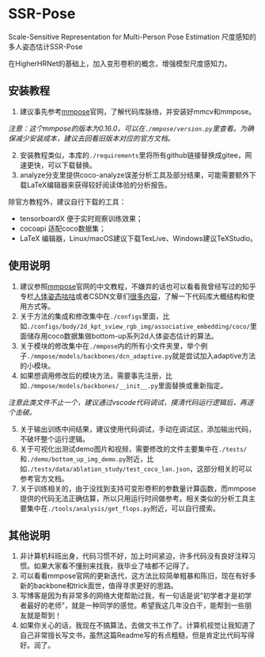 # SSR-Pose

Scale-Sensitive Representation for Multi-Person Pose Estimation
尺度感知的多人姿态估计SSR-Pose

在HigherHRNet的基础上，加入变形卷积的概念，增强模型尺度感知力。


## 安装教程

1.  建议事先参考[mmpose](https://github.com/open-mmlab/mmpose)官网，了解代码库脉络，并安装好mmcv和mmpose。

*注意：这个mmpose的版本为0.16.0，可以在`./mmpose/version.py`里查看。为确保减少安装成本，建议去回看旧版本对应的官方文档。*

2.  安装教程类似，本库的`./requirements`里将所有github链接替换成gitee，网速更快，可以下载替换。
3.  analyze分支里提供coco-analyze误差分析工具及部分结果，可能需要额外下载LaTeX编辑器来获得较好阅读体验的分析报告。

除官方教程外，建议自行下载的工具：
- tensorboardX 便于实时观察训练效果；
- cocoapi 适配coco数据集；
- LaTeX 编辑器，Linux/macOS建议下载TexLive、Windows建议TeXStudio。



## 使用说明

1.  建议参照[mmpose](https://github.com/open-mmlab/mmpose)官网的中文教程，不嫌弃的话也可以看看我曾经写过的知乎专栏[人体姿态咕咕](https://www.zhihu.com/column/c_1329419002742157312)或者CSDN文章们[很多内容](https://blog.csdn.net/Patricia_daye?spm=1011.2415.3001.5343)，了解一下代码库大概结构和使用方式等。
2.  关于方法的集成和修改集中在`./configs`里面，比如`./configs/body/2d_kpt_sview_rgb_img/associative_embedding/coco/`里面储存用coco数据集做bottom-up系列2d人体姿态估计的算法。
3.  关于模块的修改集中在`./mmpose`内的所有小文件夹里，举个例子`./mmpose/models/backbones/dcn_adaptive.py`就是尝试加入adaptive方法的小模块。
4.  如果想调用修改后的模块方法，需要事先注册，比如`./mmpose/models/backbones/__init__.py`里面替换或重新指定。

*注意此类文件不止一个，建议通过vscode代码调试，摸清代码运行逻辑后，再逐个击破。*

5.  关于输出训练中间结果，建议使用代码调试，手动在调试区，添加输出代码，不破坏整个运行逻辑。
6.  关于可视化出测试demo图片和视频，需要修改的文件主要集中在`./tests/`和`./demo/bottom_up_img_demo.py`附近，比如`./tests/data/ablation_study/test_coco_lan.json`，这部分相关的可以参考官方文档。
7.  关于训练相关的，由于没找到支持可变形卷积的参数量计算函数，而mmpose提供的代码无法正确估算，所以只用运行时间做参考。相关类似的分析工具主要集中在`./tools/analysis/get_flops.py`附近，可以自行摸索。



## 其他说明

1.  非计算机科班出身，代码习惯不好，加上时间紧迫，许多代码没有良好注释习惯。如果大家看不懂别来找我，我毕业了啥都不记得了。
2.  可以看看mmpose官网的更新迭代，这方法比较简单粗暴和陈旧，现在有好多新的backbone和trick面世，值得寻求更好的思路。
3.  写博客是因为有非常多的网络大佬帮助过我，有一句话是说“初学者才是初学者最好的老师”，就是一种同学的感觉。希望我这几年没白干，能帮到一些朋友就是帮到！
4.  如果你关心的话，我现在不搞算法，去做文书工作了。计算机视觉让我知道了自己非常擅长写文书，虽然这篇Readme写的有点粗糙，但是肯定比代码写得好。润了。


